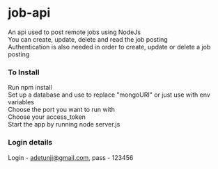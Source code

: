 # job-api
An api used to post remote jobs using NodeJs <br/>
You can create, update, delete and read the job posting <br/>
Authentication is also needed in order to create, update or delete a job posting <br/>


### To Install
Run npm install <br/>
Set up a database and use to replace "mongoURI" or just use with env variables <br/>
Choose the port you want to run with <br/>
Choose your access_token <br/>
Start the app by running node server.js<br/>

### Login details
Login - adetunji@gmail.com, pass - 123456

